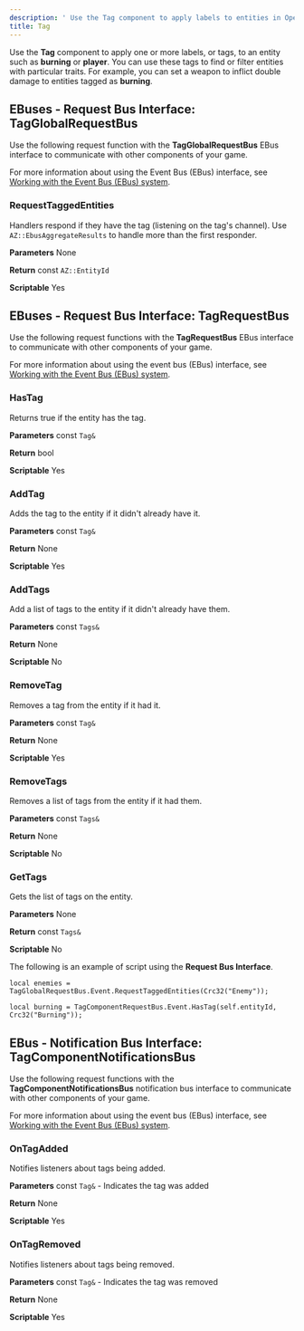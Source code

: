 ```yaml
---
description: ' Use the Tag component to apply labels to entities in Open 3D Engine. '
title: Tag
---
```




Use the **Tag** component to apply one or more labels, or tags, to an entity such as **burning** or **player**. You can use these tags to find or filter entities with particular traits. For example, you can set a weapon to inflict double damage to entities tagged as **burning**.

## EBuses - Request Bus Interface: TagGlobalRequestBus 

Use the following request function with the **TagGlobalRequestBus** EBus interface to communicate with other components of your game.

For more information about using the Event Bus (EBus) interface, see [Working with the Event Bus (EBus) system](/docs/user-guide/engine/ebus/_index.md).

### RequestTaggedEntities 

Handlers respond if they have the tag (listening on the tag's channel). Use `AZ::EbusAggregateResults` to handle more than the first responder.

**Parameters**
None

**Return**
const `AZ::EntityId`

**Scriptable**
Yes

## EBuses - Request Bus Interface: TagRequestBus 

Use the following request functions with the **TagRequestBus** EBus interface to communicate with other components of your game.

For more information about using the event bus (EBus) interface, see [Working with the Event Bus (EBus) system](/docs/user-guide/engine/ebus/_index.md).

### HasTag 

Returns true if the entity has the tag.

**Parameters**
const `Tag&`

**Return**
bool

**Scriptable**
Yes

### AddTag 

Adds the tag to the entity if it didn't already have it.

**Parameters**
const `Tag&`

**Return**
None

**Scriptable**
Yes

### AddTags 

Add a list of tags to the entity if it didn't already have them.

**Parameters**
const `Tags&`

**Return**
None

**Scriptable**
No

### RemoveTag 

Removes a tag from the entity if it had it.

**Parameters**
const `Tag&`

**Return**
None

**Scriptable**
Yes

### RemoveTags 

Removes a list of tags from the entity if it had them.

**Parameters**
const `Tags&`

**Return**
None

**Scriptable**
No

### GetTags 

Gets the list of tags on the entity.

**Parameters**
None

**Return**
const `Tags&`

**Scriptable**
No

The following is an example of script using the **Request Bus Interface**.

```
local enemies = TagGlobalRequestBus.Event.RequestTaggedEntities(Crc32("Enemy"));

local burning = TagComponentRequestBus.Event.HasTag(self.entityId, Crc32("Burning"));
```

## EBus - Notification Bus Interface: TagComponentNotificationsBus 

Use the following request functions with the **TagComponentNotificationsBus** notification bus interface to communicate with other components of your game.

For more information about using the event bus (EBus) interface, see [Working with the Event Bus (EBus) system](/docs/user-guide/engine/ebus/_index.md).

### OnTagAdded 

Notifies listeners about tags being added.

**Parameters**
const `Tag&` - Indicates the tag was added

**Return**
None

**Scriptable**
Yes

### OnTagRemoved 

Notifies listeners about tags being removed.

**Parameters**
const `Tag&` - Indicates the tag was removed

**Return**
None

**Scriptable**
Yes
